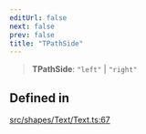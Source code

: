 ```yaml
---
editUrl: false
next: false
prev: false
title: "TPathSide"
---
```


> **TPathSide**: `"left"` \| `"right"`

## Defined in

[src/shapes/Text/Text.ts:67](https://github.com/fabricjs/fabric.js/blob/5c1240d8b4662e45868dd33f385f941de21c8e9c/src/shapes/Text/Text.ts#L67)
